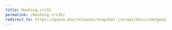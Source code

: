 ```yaml
---
title: Hashing.crc32
permalink: /Hashing.crc32/
redirect_to: https://guava.dev/releases/snapshot-jre/api/docs/com/google/common/hash/Hashing.html#crc32--
---
```

